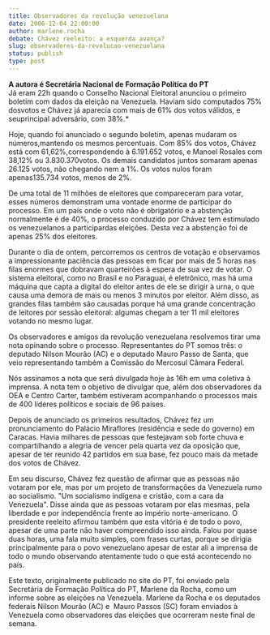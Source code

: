 ```yaml
---
title: Observadores da revolução venezuelana
date: 2006-12-04 22:00:00
author: marlene.rocha
debate: Chávez reeleito: a esquerda avança?
slug: observadores-da-revolucao-venezuelana
status: publish 
type: post
---
```


**A autora é Secretária Nacional de Formação Política do PT**  
Já eram 22h quando o Conselho Nacional Eleitoral anunciou o primeiro boletim com dados da eleição na Venezuela. Haviam sido computados 75% dosvotos e Chávez já aparecia com mais de 61% dos votos válidos, e seuprincipal adversário, com 38%.\*  
  
Hoje, quando foi anunciado o segundo boletim, apenas mudaram os números,mantendo os mesmos percentuais. Com 85% dos votos, Chávez está com 61,62%,correspondendo à 6.191.652 votos, e Manoel Rosales com 38,12% ou 3.830.370votos. Os demais candidatos juntos somaram apenas 26.125 votos, não chegando nem a 1%. Os votos nulos foram apenas135.734 votos, menos de 2%.  
  
De uma total de 11 milhões de eleitores que compareceram para votar, esses números demonstram uma vontade enorme de participar do processo. Em um país onde o voto não é obrigatório e a abstenção normalmente é de 40%, o processo conduzido por Chávez tem estimulado os venezuelanos a participardas eleições. Desta vez a abstenção foi de apenas 25% dos eleitores.  
  
Durante o dia de ontem, percorremos os centros de votação e observamos a impressionante paciência das pessoas em ficar por mais de 5 horas nas filas enormes que dobravam quarteirões à espera de sua vez de votar. O sistema eleitoral, como no Brasil e no Paraguai, é eletrônico, mas há uma máquina que capta a digital do eleitor antes de ele se dirigir à urna, o que causa uma demora de mais ou menos 3 minutos por eleitor. Além disso, as grandes filas também são causadas porque há uma grande concentração de leitores por sessão eleitoral: algumas chegam a ter 11 mil eleitores votando no mesmo lugar.  
  
Os observadores e amigos da revolução venezuelana resolvemos tirar uma nota opinando sobre o processo. Representantes do PT somos três: o deputado Nilson Mourão (AC) e o deputado Mauro Passo de Santa, que veio representando também a Comissão do Mercosul Câmara Federal.  
  
Nós assinamos a nota que será divulgada hoje às 16h em uma coletiva à imprensa. A nota tem o objetivo de divulgar que, além dos observadores da OEA e Centro Carter, também estiveram acompanhando o processos mais de 400 líderes políticos e sociais de 96 países.  
  
Depois de anunciado os primeiros resultados, Chávez fez um pronunciamento do Palácio Miraflores (residência e sede do governo) em Caracas. Havia milhares de pessoas que festejavam sob forte chuva e compartilhando a alegria de vencer pela quarta vez da oposição que, apesar de ter reunido 42 partidos em sua base, fez pouco mais da metade dos votos de Chávez.  
  
Em seu discurso, Chávez fez questão de afirmar que as pessoas não votaram por ele, mas por um projeto de transformações da Venezuela rumo ao socialismo. "Um socialismo indígena e cristão, com a cara da Venezuela". Disse ainda que as pessoas votaram por elas mesmas, pela liberdade e por independência frente ao império norte-americano. O presidente reeleito afirmou também que esta vitória é de todo o povo, apesar de uma parte não haver compreendido isso ainda. Falou por quase duas horas, uma fala muito simples, com frases curtas, porque se dirigia principalmente para o povo venezuelano apesar de estar ali a imprensa de todo o mundo observando atentamente tudo o que está acontecendo no país.  
  
Este texto, originalmente publicado no site do PT, foi enviado pela Secretária de Formação Política do PT, Marlene da Rocha, como um informe sobre as eleições na Venezuela. Marlene da Rocha e os deputados federais Nilson Mourão (AC) e  Mauro Passos (SC) foram enviados à Venezuela como observadores das eleições que ocorreram neste final de semana.
